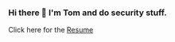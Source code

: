 ### Hi there 👋 I'm Tom and do security stuff. 
Click here for the [Resume](https://www.thisworldthesedays.com/resume2.html)
<!-- Why won't this meme die

